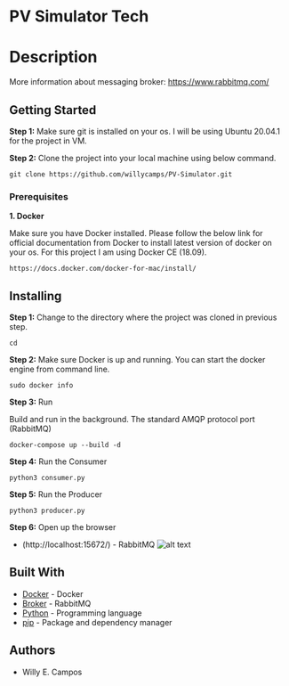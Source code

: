 # PV Simulator Tech 


# Description
More information about messaging broker: https://www.rabbitmq.com/

## Getting Started

**Step 1:** Make sure git is installed on your os. I will be using Ubuntu 20.04.1  for the project in VM.

**Step 2:** Clone the project into your local machine using below command.

```git clone https://github.com/willycamps/PV-Simulator.git```

### Prerequisites

**1. Docker**

Make sure you have Docker installed. Please follow the below link for official documentation from Docker to install latest version of docker on your os. For this project I am using Docker CE (18.09).

```https://docs.docker.com/docker-for-mac/install/```

## Installing

**Step 1:** Change to the directory where the project was cloned in previous step.

```
cd 
```

**Step 2:** Make sure Docker is up and running. You can start the docker engine from command line.

```
sudo docker info
```

**Step 3:** Run

Build and run in the background. The standard AMQP protocol port (RabbitMQ)
```
docker-compose up --build -d
```



**Step 4:** Run the Consumer
```
python3 consumer.py
```

**Step 5:** Run the Producer
```
python3 producer.py
```

**Step 6:** Open up the browser
* (http://localhost:15672/) - RabbitMQ
![alt text](/img/01.JPG "RabbitMQ")

## Built With

* [Docker](https://docs.docker.com/compose/install/) -  Docker
* [Broker](https://www.rabbitmq.com/) -  RabbitMQ
* [Python](https://www.python.org/) - Programming language
* [pip](https://pip.pypa.io/en/stable/) - Package and dependency manager

## Authors
* Willy E. Campos

